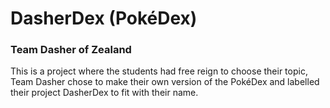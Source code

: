 # DasherDex (PokéDex)
### Team Dasher of Zealand

This is a project where the students had free reign to choose their topic, Team Dasher chose to make their own version of the PokéDex and labelled their project DasherDex to fit with their name.

